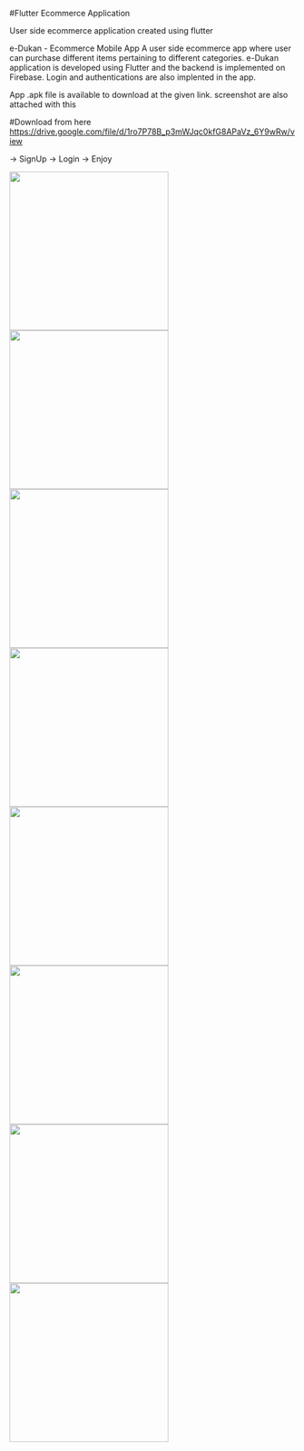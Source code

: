 #Flutter Ecommerce Application

User side ecommerce application created using flutter

e-Dukan - Ecommerce Mobile App A user side ecommerce app where user can purchase different
items pertaining to different categories. e-Dukan application is developed using Flutter 
and the backend is implemented on Firebase. Login and authentications are also implented in the app.

App .apk file is available to download at the given link. screenshot are also attached with this

#Download from here
https://drive.google.com/file/d/1ro7P78B_p3mWJqc0kfG8APaVz_6Y9wRw/view

-> SignUp
-> Login
-> Enjoy



<p float="left">
  <img src="https://lh3.googleusercontent.com/drive-viewer/AFDK6gOI2Kw10TvXRCA8U9GRFJJlxGUq25xoJqQIt9ELiBruOrA5rsLeDlFWG30ZhGjv72oOItTqb886i2EDLYzU261TF6_9zw=w1366-h615" width="280" />
  <img src="https://lh3.googleusercontent.com/drive-viewer/AFDK6gNDdqfBxz_SsbBz6BM7DI1llQUqxkBJyJDfS7zVCfG8fztS_3OSnetLn6PQDTdldrDd96CvBZAubX1qHoSJB6BkYsc8=w1366-h615" width="280" /> 
  <img src="https://lh3.googleusercontent.com/drive-viewer/AFDK6gNLwXlPkQz0acbtjDnQnvN2qPsKsXINxmB-NMb3R-DHbUUZVqQU8BkJfebv-EBaCpnc26ChZdHK4YKIxToB462JGQ2mJw=w1366-h615" width="280" />
  <img src="https://lh3.googleusercontent.com/drive-viewer/AFDK6gM_kdM2i6WgecIRyYWIq2jQJs71GosWU2LgJo8U_HfGu9lar6Wci5rQfkfqoYPi56iNU6yIDg_JcWaSi2k-MZs4EB7jWg=w1366-h615" width="280" />
  <img src="https://lh3.googleusercontent.com/drive-viewer/AFDK6gORJCmGrAgWbVMio2al34BY1Y6nJ4v1VWozowBi_6IChGO4esyXEGAaHMNtp_xo4HfajNSBcz80po7vvDNoXoz7PLm1Tw=w1366-h615" width="280" />
  <img src="https://lh3.googleusercontent.com/drive-viewer/AFDK6gMPSslisenlpr1X3s4vV5EGikUd8Uc9O4jtYEBKqjhWR9BHfsD3y1Of4w19fJq1U8uRPOjyCs5EawoYhJ55v3oM6MJPlw=w1366-h615" width="280" />
  <img src="https://lh3.googleusercontent.com/drive-viewer/AFDK6gPZ5cFUMGfdCaBB-dpIVfUL-cmPvGiGR5WviQ5p4vnu0cYgg039HQ7dmwchHhAj3BLzmLyswVAxhYKPLpMXwIZ6IBVgoA=w1366-h615" width="280" />
  <img src="https://lh3.googleusercontent.com/drive-viewer/AFDK6gM2kUNi6-aiJ5KLZD4L_NIILBNPiMtMYtDaNFsnsPzgytMYWRehHk23-l2QffwTFRapRo9PEqrVV92qCBW_AIc8NrGxww=w1366-h615" width="280" />
</p>




